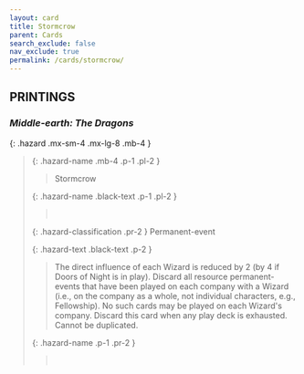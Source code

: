 ```yaml
---
layout: card
title: Stormcrow
parent: Cards
search_exclude: false
nav_exclude: true
permalink: /cards/stormcrow/
---
```


## PRINTINGS


### _Middle-earth: The Dragons_

{: .hazard .mx-sm-4 .mx-lg-8 .mb-4 }
> {: .hazard-name .mb-4 .p-1 .pl-2 }
> > <div class="hazard-mp"></div>
> > <div class="card-name">Stormcrow</div>
>
> {: .hazard-name .black-text .p-1 .pl-2 }
> > &nbsp;
>
> {: .hazard-classification .pr-2 }
> Permanent-event
>
> {: .hazard-text .black-text .p-2 }
> > The direct influence of each Wizard is reduced by 2 (by 4 if Doors of Night is in play). Discard all resource permanent-events that have been played on each company with a Wizard (i.e., on the company as a whole, not individual characters, e.g., Fellowship). No such cards may be played on each Wizard's company. Discard this card when any play deck is exhausted. Cannot be duplicated. 
>
> {: .hazard-name .p-1 .pr-2 }
> > <div class="card-shield"></div>
> > <div class="card-corruption">&nbsp;</div>

